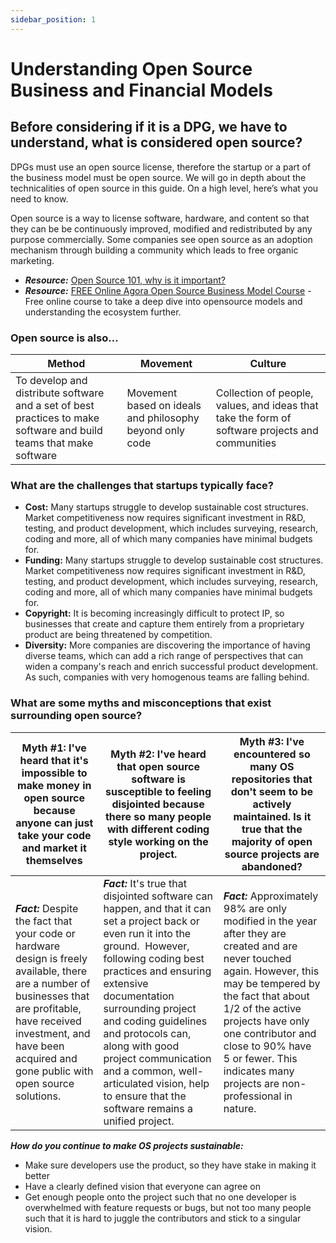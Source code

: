 ```yaml
---
sidebar_position: 1
---
```


# Understanding Open Source Business and Financial Models 

## Before considering if it is a DPG, we have to understand, what is considered open source?​

DPGs must use an open source license, therefore the startup or a part of the business model must be open source. We will go in depth about the technicalities of open source in this guide. On a high level, here’s what you need to know. 

Open source is a way to license software, hardware, and content so that they can be be continuously improved, modified and redistributed by any purpose commercially. Some companies see open source as an adoption mechanism through building a community which leads to free organic marketing.
* _**Resource:**_ [Open Source 101, why is it important?](https://docs.google.com/presentation/d/11TsgvcEFkr1V_mkekauvOdpMImYnZWMJsqN0X5-IC5I/edit)
* _**Resource:**_ [FREE Online Agora Open Source Business Model Course](https://agora.unicef.org/course/info.php?id=18096) - Free online course to take a deep dive into opensource models and understanding the ecosystem further.

### **Open source is also…**

**Method** | **Movement** |**Culture**
----------|--------------|------------
To develop and distribute software and a set of best practices to make software and build teams that make software | Movement based on ideals and philosophy beyond only code | Collection of people, values, and ideas that take the form of software projects and communities 

### What are the challenges that startups typically face?
- **Cost:** Many startups struggle to develop sustainable cost structures. Market competitiveness now requires significant investment in R&D, testing, and product development, which includes surveying, research, coding and more, all of which many companies have minimal budgets for.
- **Funding:** Many startups struggle to develop sustainable cost structures. Market competitiveness now requires significant investment in R&D, testing, and product development, which includes surveying, research, coding and more, all of which many companies have minimal budgets for.
- **Copyright:** It is becoming increasingly difficult to protect IP, so businesses that create and capture them entirely from a proprietary product are being threatened by competition.
- **Diversity:** More companies are discovering the importance of having diverse teams, which can add a rich range of perspectives that can widen a company's reach and enrich successful product development. As such, companies with very homogenous teams are falling behind.

### What are some myths and misconceptions that exist surrounding open source?

**Myth #1:** I've heard that it's **impossible to make money in open source** because anyone can just take your code and market it themselves | **Myth #2:**  I've heard that **open source software is susceptible to feeling disjointed** because there so many people with different coding style working on the project. | **Myth #3:** I've encountered so many OS repositories that don't seem to be actively maintained.  Is it true that the **majority of open source projects are abandoned?**
----------------------------------------------------------------------------------------------------------------------------------------------|------------------------------------------------------------------------------------------------------------------------------------------------------------------------------|--------------------------------------------------------------------------------------------------------------------------------------------------------------------------
_**Fact:**_ Despite the fact that your code or hardware design is freely available, there are a number of businesses that are profitable, have received investment, and have been acquired and gone public with open source solutions. | _**Fact:**_ It's true that disjointed software can happen, and that it can set a project back or even run it into the ground.  However, following coding best practices and ensuring extensive documentation surrounding project and coding guidelines and protocols can, along with good project communication and a common, well-articulated vision, help to ensure that the software remains a unified project. | _**Fact:**_ Approximately 98% are only modified in the year after they are created and are never touched again. However, this may be tempered by the fact that about 1/2 of the active projects have only one contributor and close to 90% have 5 or fewer. This indicates many projects are non-professional in nature.

_**How do you continue to make OS projects sustainable:**_
- Make sure developers use the product, so they have stake in making it better 
- Have a clearly defined vision that everyone can agree on 
- Get enough people onto the project such that no one developer is overwhelmed with feature requests or bugs, but not too many people such that it is hard to juggle the contributors and stick to a singular vision. 
